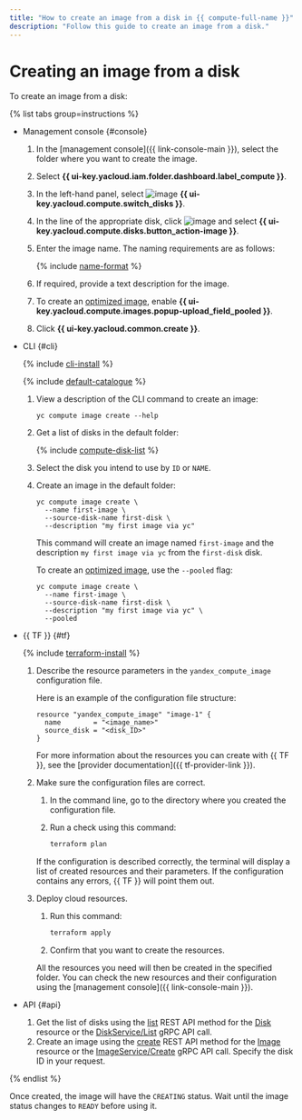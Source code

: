 ```yaml
---
title: "How to create an image from a disk in {{ compute-full-name }}"
description: "Follow this guide to create an image from a disk."
---
```


# Creating an image from a disk

To create an image from a disk:

{% list tabs group=instructions %}

- Management console {#console}

   1. In the [management console]({{ link-console-main }}), select the folder where you want to create the image.
   1. Select **{{ ui-key.yacloud.iam.folder.dashboard.label_compute }}**.
   1. In the left-hand panel, select ![image](../../../_assets/console-icons/hard-drive.svg) **{{ ui-key.yacloud.compute.switch_disks }}**.
   1. In the line of the appropriate disk, click ![image](../../../_assets/console-icons/ellipsis.svg) and select **{{ ui-key.yacloud.compute.disks.button_action-image }}**.
   1. Enter the image name. The naming requirements are as follows:

      {% include [name-format](../../../_includes/name-format.md) %}

   1. If required, provide a text description for the image.
   1. To create an [optimized image](../../concepts/image.md#images-optimized-for-deployment), enable **{{ ui-key.yacloud.compute.images.popup-upload_field_pooled }}**.
   1. Click **{{ ui-key.yacloud.common.create }}**.

- CLI {#cli}

   {% include [cli-install](../../../_includes/cli-install.md) %}

   {% include [default-catalogue](../../../_includes/default-catalogue.md) %}

   1. View a description of the CLI command to create an image:

      ```
      yc compute image create --help
      ```

   1. Get a list of disks in the default folder:

      {% include [compute-disk-list](../../../_includes/compute/disk-list.md) %}

   1. Select the disk you intend to use by `ID` or `NAME`.
   1. Create an image in the default folder:

      ```
      yc compute image create \
        --name first-image \
        --source-disk-name first-disk \
        --description "my first image via yc"
      ```

      This command will create an image named `first-image` and the description `my first image via yc` from the `first-disk` disk.

      To create an [optimized image](../../concepts/image.md#images-optimized-for-deployment), use the `--pooled` flag:

      ```
      yc compute image create \
        --name first-image \
        --source-disk-name first-disk \
        --description "my first image via yc" \
        --pooled
      ```

- {{ TF }} {#tf}

   {% include [terraform-install](../../../_includes/terraform-install.md) %}

   1. Describe the resource parameters in the `yandex_compute_image` configuration file.

      Here is an example of the configuration file structure:

      ```
      resource "yandex_compute_image" "image-1" {
        name        = "<image_name>"
        source_disk = "<disk_ID>"
      }
      ```

      For more information about the resources you can create with {{ TF }}, see the [provider documentation]({{ tf-provider-link }}).

   1. Make sure the configuration files are correct.

      1. In the command line, go to the directory where you created the configuration file.
      1. Run a check using this command:

         ```bash
         terraform plan
         ```

      If the configuration is described correctly, the terminal will display a list of created resources and their parameters. If the configuration contains any errors, {{ TF }} will point them out.

   1. Deploy cloud resources.

      1. Run this command:

         ```bash
         terraform apply
         ```

      1. Confirm that you want to create the resources.

      All the resources you need will then be created in the specified folder. You can check the new resources and their configuration using the [management console]({{ link-console-main }}).

- API {#api}

   1. Get the list of disks using the [list](../../api-ref/Disk/list.md) REST API method for the [Disk](../../api-ref/Disk/index.md) resource or the [DiskService/List](../../api-ref/grpc/disk_service.md#List) gRPC API call.
   1. Create an image using the [create](../../api-ref/Image/create.md) REST API method for the [Image](../../api-ref/Image/index.md) resource or the [ImageService/Create](../../api-ref/grpc/image_service.md#Create) gRPC API call. Specify the disk ID in your request.

{% endlist %}

Once created, the image will have the `CREATING` status. Wait until the image status changes to `READY` before using it.
